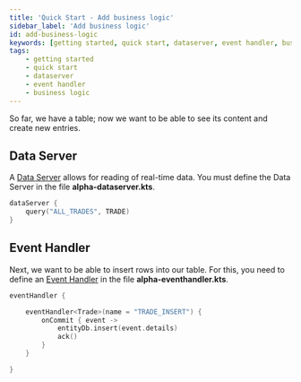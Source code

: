 ```yaml
---
title: 'Quick Start - Add business logic'
sidebar_label: 'Add business logic'
id: add-business-logic
keywords: [getting started, quick start, dataserver, event handler, business logic]
tags:
    - getting started
    - quick start
    - dataserver
    - event handler
    - business logic
---
```


So far, we have a table; now we want to be able to see its content and create new entries.


## Data Server
A [Data Server](../../../server/data-server/introduction/) allows for reading of real-time data. You must define the Data Server in the file **alpha-dataserver.kts**.

```kotlin
dataServer {
    query("ALL_TRADES", TRADE)
}
```

## Event Handler
Next, we want to be able to insert rows into our table. For this, you need to define an [Event Handler](../../../server/event-handler/introduction/) in the file **alpha-eventhandler.kts**.

```kotlin
eventHandler {

    eventHandler<Trade>(name = "TRADE_INSERT") {
        onCommit { event ->
            entityDb.insert(event.details)
            ack()
        }
    }

}
```
